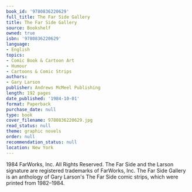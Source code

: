 ```yaml
---
book_id: '9780836220629'
full_title: The Far Side Gallery
title: The Far Side Gallery
source: Bookshelf
owned: true
isbn: '9780836220629'
language:
- English
topics:
- Comic Book & Cartoon Art
- Humour
- Cartoons & Comic Strips
authors:
- Gary Larson
publisher: Andrews McMeel Publishing
length: 192 pages
date_published: '1984-10-01'
format: Paperback
purchase_date: null
type: book
cover_filename: 9780836220629.jpg
read_status: null
theme: graphic novels
order: null
recommendation_status: null
location: New York
---
```

1984 FarWorks, Inc. All Rights Reserved.
The Far Side and the Larson signature are registered trademarks of FarWorks, Inc.
The Far Side Gallery is an anthology of Gary Larson's The Far Side comic strips, which were printed from 1982–1984.

